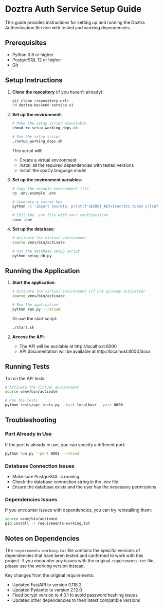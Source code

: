 # Doztra Auth Service Setup Guide

This guide provides instructions for setting up and running the Doztra Authentication Service with tested and working dependencies.

## Prerequisites

- Python 3.8 or higher
- PostgreSQL 12 or higher
- Git

## Setup Instructions

1. **Clone the repository** (if you haven't already):
   ```bash
   git clone <repository-url>
   cd doztra-backend-service-v1
   ```

2. **Set up the environment**:
   ```bash
   # Make the setup script executable
   chmod +x setup_working_deps.sh
   
   # Run the setup script
   ./setup_working_deps.sh
   ```

   This script will:
   - Create a virtual environment
   - Install all the required dependencies with tested versions
   - Install the spaCy language model

3. **Set up the environment variables**:
   ```bash
   # Copy the example environment file
   cp .env.example .env
   
   # Generate a secret key
   python -c 'import secrets; print(f"SECRET_KEY={secrets.token_urlsafe(32)}")' >> .env
   
   # Edit the .env file with your configuration
   nano .env
   ```

4. **Set up the database**:
   ```bash
   # Activate the virtual environment
   source venv/bin/activate
   
   # Run the database setup script
   python setup_db.py
   ```

## Running the Application

1. **Start the application**:
   ```bash
   # Activate the virtual environment (if not already activated)
   source venv/bin/activate
   
   # Run the application
   python run.py --reload
   ```

   Or use the start script:
   ```bash
   ./start.sh
   ```

2. **Access the API**:
   - The API will be available at http://localhost:8000
   - API documentation will be available at http://localhost:8000/docs

## Running Tests

To run the API tests:
```bash
# Activate the virtual environment
source venv/bin/activate

# Run the tests
python tests/api_tests.py --host localhost --port 8000
```

## Troubleshooting

### Port Already in Use
If the port is already in use, you can specify a different port:
```bash
python run.py --port 8001 --reload
```

### Database Connection Issues
- Make sure PostgreSQL is running
- Check the database connection string in the .env file
- Ensure the database exists and the user has the necessary permissions

### Dependencies Issues
If you encounter issues with dependencies, you can try reinstalling them:
```bash
source venv/bin/activate
pip install -r requirements-working.txt
```

## Notes on Dependencies

The `requirements-working.txt` file contains the specific versions of dependencies that have been tested and confirmed to work with this project. If you encounter any issues with the original `requirements.txt` file, please use the working version instead.

Key changes from the original requirements:
- Updated FastAPI to version 0.118.2
- Updated Pydantic to version 2.12.0
- Fixed bcrypt version to 4.0.1 to avoid password hashing issues
- Updated other dependencies to their latest compatible versions

